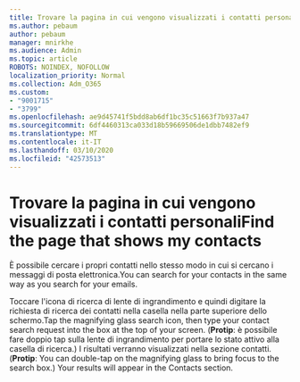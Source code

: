 ```yaml
---
title: Trovare la pagina in cui vengono visualizzati i contatti personali
ms.author: pebaum
author: pebaum
manager: mnirkhe
ms.audience: Admin
ms.topic: article
ROBOTS: NOINDEX, NOFOLLOW
localization_priority: Normal
ms.collection: Adm_O365
ms.custom:
- "9001715"
- "3799"
ms.openlocfilehash: ae9d45741f5bdd8ab6df1bc35c51663f7b937a47
ms.sourcegitcommit: 6df4460313ca033d18b59669506de1dbb7482ef9
ms.translationtype: MT
ms.contentlocale: it-IT
ms.lasthandoff: 03/10/2020
ms.locfileid: "42573513"
---
```

# <a name="find-the-page-that-shows-my-contacts"></a><span data-ttu-id="79705-102">Trovare la pagina in cui vengono visualizzati i contatti personali</span><span class="sxs-lookup"><span data-stu-id="79705-102">Find the page that shows my contacts</span></span>

<span data-ttu-id="79705-103">È possibile cercare i propri contatti nello stesso modo in cui si cercano i messaggi di posta elettronica.</span><span class="sxs-lookup"><span data-stu-id="79705-103">You can search for your contacts in the same way as you search for your emails.</span></span>
 
<span data-ttu-id="79705-104">Toccare l'icona di ricerca di lente di ingrandimento e quindi digitare la richiesta di ricerca dei contatti nella casella nella parte superiore dello schermo.</span><span class="sxs-lookup"><span data-stu-id="79705-104">Tap the magnifying glass search icon, then type your contact search request into the box at the top of your screen.</span></span> <span data-ttu-id="79705-105">(**Protip**: è possibile fare doppio tap sulla lente di ingrandimento per portare lo stato attivo alla casella di ricerca.) I risultati verranno visualizzati nella sezione contatti.</span><span class="sxs-lookup"><span data-stu-id="79705-105">(**Protip**: You can double-tap on the magnifying glass to bring focus to the search box.) Your results will appear in the Contacts section.</span></span>
